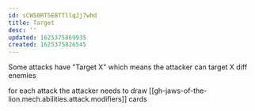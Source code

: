 ```yaml
---
id: sCW50RT5EBTTllqJj7whd
title: Target
desc: ''
updated: 1625375869935
created: 1625375826545
---
```


Some attacks have "Target X" which means the attacker can target X diff enemies

for each attack the attacker needs to draw [[gh-jaws-of-the-lion.mech.abilities.attack.modifiers]] cards
